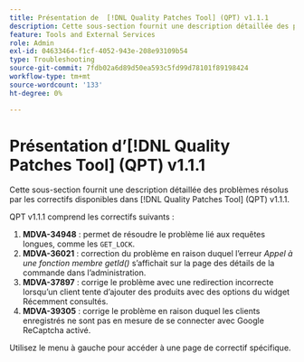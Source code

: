 ```yaml
---
title: Présentation de  [!DNL Quality Patches Tool] (QPT) v1.1.1
description: Cette sous-section fournit une description détaillée des problèmes résolus par les correctifs disponibles dans  [!DNL Quality Patches Tool] (QPT) v1.1.1.
feature: Tools and External Services
role: Admin
exl-id: 04633464-f1cf-4052-943e-208e93109b54
type: Troubleshooting
source-git-commit: 7fdb02a6d89d50ea593c5fd99d78101f89198424
workflow-type: tm+mt
source-wordcount: '133'
ht-degree: 0%

---
```


# Présentation d’[!DNL Quality Patches Tool] (QPT) v1.1.1

Cette sous-section fournit une description détaillée des problèmes résolus par les correctifs disponibles dans [!DNL Quality Patches Tool] (QPT) v1.1.1.

QPT v1.1.1 comprend les correctifs suivants :

1. **MDVA-34948** : permet de résoudre le problème lié aux requêtes longues, comme les `GET_LOCK`.
1. **MDVA-36021** : correction du problème en raison duquel l’erreur *Appel à une fonction membre getId()* s’affichait sur la page des détails de la commande dans l’administration.
1. **MDVA-37897** : corrige le problème avec une redirection incorrecte lorsqu’un client tente d’ajouter des produits avec des options du widget Récemment consultés.
1. **MDVA-39305** : corrige le problème en raison duquel les clients enregistrés ne sont pas en mesure de se connecter avec Google ReCaptcha activé.

Utilisez le menu à gauche pour accéder à une page de correctif spécifique.
